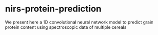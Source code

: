 # nirs-protein-prediction
We present here a 1D convolutional neural network model to predict grain protein content using spectroscopic data of multiple cereals
